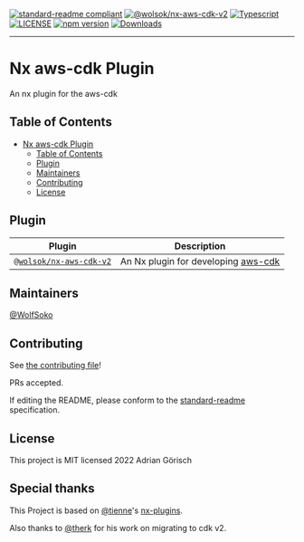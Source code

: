[![standard-readme compliant](https://img.shields.io/badge/standard--readme-OK-green.svg?style=flat-square)](https://github.com/RichardLitt/standard-readme)
[![@wolsok/nx-aws-cdk-v2](https://img.shields.io/badge/%40adrian--goe-nx--aws--cdk-green)](https://github.com/WolfSoko/nx-aws-cdk-v2/tree/main/packages/aws-cdk-v2)
[![Typescript](https://badgen.net/badge/icon/typescript?icon=typescript&label)](https://www.typescriptlang.org/)
[![LICENSE](https://img.shields.io/npm/l/@wolsok/nx-aws-cdk-v2.svg)](https://www.npmjs.com/package/@wolsok/nx-aws-cdk-v2)
[![npm version](https://img.shields.io/npm/v/@wolsok/nx-aws-cdk-v2.svg)](https://www.npmjs.com/package/@wolsok/nx-aws-cdk-v2)
[![Downloads](https://img.shields.io/npm/dm/@wolsok/nx-aws-cdk-v2.svg)](https://www.npmjs.com/package/@wolsok/nx-aws-cdk-v2)

<hr>

# Nx aws-cdk Plugin

An nx plugin for the aws-cdk

## Table of Contents

- [Nx aws-cdk Plugin](#nx-aws-cdk-plugin)
  - [Table of Contents](#table-of-contents)
  - [Plugin](#plugin)
  - [Maintainers](#maintainers)
  - [Contributing](#contributing)
  - [License](#license)

## Plugin

| Plugin                                                      | Description                                                                                   |
| ----------------------------------------------------------- | --------------------------------------------------------------------------------------------- |
| [`@wolsok/nx-aws-cdk-v2`](./packages/aws-cdk-v2/README.md) | An Nx plugin for developing [aws-cdk](https://docs.aws.amazon.com/cdk/latest/guide/home.html) |

## Maintainers

[@WolfSoko](https://github.com/WolfSoko)

## Contributing

See [the contributing file](CONTRIBUTING.md)!

PRs accepted.

If editing the README, please conform to the [standard-readme](https://github.com/RichardLitt/standard-readme) specification.

## License

This project is MIT licensed 2022 Adrian Görisch

## Special thanks

This Project is based on [@tienne](https://github.com/tienne)'s
[nx-plugins](https://github.com/codebrewlab/nx-plugins).

Also thanks to [@therk](https://github.com/therk) for his work on migrating to cdk v2.

